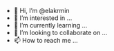 - 👋 Hi, I’m @elakrmin
- 👀 I’m interested in ...
- 🌱 I’m currently learning ...
- 💞️ I’m looking to collaborate on ...
- 📫 How to reach me ...

<!---
elakrmin/elakrmin is a ✨ special ✨ repository because its `README.md` (this file) appears on your GitHub profile.
You can click the Preview link to take a look at your changes.
--->
